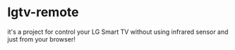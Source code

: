 # lgtv-remote
it's a project for control your LG Smart TV without using infrared sensor and just from your browser!
